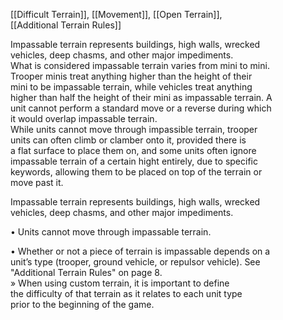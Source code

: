 [[Difficult Terrain]], [[Movement]], [[Open Terrain]],  
[[Additional Terrain Rules]]

Impassable terrain represents buildings, high walls, wrecked  
vehicles, deep chasms, and other major impediments.  
What is considered impassable terrain varies from mini to mini.  
Trooper minis treat anything higher than the height of their  
mini to be impassable terrain, while vehicles treat anything  
higher than half the height of their mini as impassable terrain. A  
unit cannot perform a standard move or a reverse during which  
it would overlap impassable terrain.  
While units cannot move through impassible terrain, trooper  
units can often climb or clamber onto it, provided there is  
a flat surface to place them on, and some units often ignore  
impassable terrain of a certain hight entirely, due to specific  
keywords, allowing them to be placed on top of the terrain or  
move past it.

Impassable terrain represents buildings, high walls, wrecked  
vehicles, deep chasms, and other major impediments. 

• Units cannot move through impassable terrain.  

• Whether or not a piece of terrain is impassable depends on a  
unit’s type (trooper, ground vehicle, or repulsor vehicle). See  
"Additional Terrain Rules" on page 8.  
» When using custom terrain, it is important to define  
the difficulty of that terrain as it relates to each unit type  
prior to the beginning of the game.  
